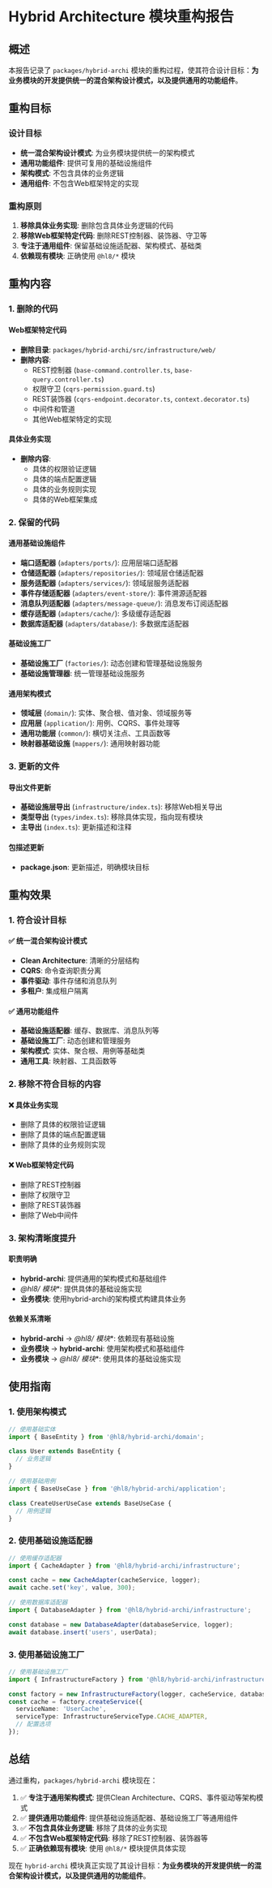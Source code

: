 # Hybrid Architecture 模块重构报告

## 概述

本报告记录了 `packages/hybrid-archi` 模块的重构过程，使其符合设计目标：**为业务模块的开发提供统一的混合架构设计模式，以及提供通用的功能组件**。

## 重构目标

### 设计目标

- **统一混合架构设计模式**: 为业务模块提供统一的架构模式
- **通用功能组件**: 提供可复用的基础设施组件
- **架构模式**: 不包含具体的业务逻辑
- **通用组件**: 不包含Web框架特定的实现

### 重构原则

1. **移除具体业务实现**: 删除包含具体业务逻辑的代码
2. **移除Web框架特定代码**: 删除REST控制器、装饰器、守卫等
3. **专注于通用组件**: 保留基础设施适配器、架构模式、基础类
4. **依赖现有模块**: 正确使用 `@hl8/*` 模块

## 重构内容

### 1. 删除的代码

#### Web框架特定代码

- **删除目录**: `packages/hybrid-archi/src/infrastructure/web/`
- **删除内容**:
  - REST控制器 (`base-command.controller.ts`, `base-query.controller.ts`)
  - 权限守卫 (`cqrs-permission.guard.ts`)
  - REST装饰器 (`cqrs-endpoint.decorator.ts`, `context.decorator.ts`)
  - 中间件和管道
  - 其他Web框架特定的实现

#### 具体业务实现

- **删除内容**:
  - 具体的权限验证逻辑
  - 具体的端点配置逻辑
  - 具体的业务规则实现
  - 具体的Web框架集成

### 2. 保留的代码

#### 通用基础设施组件

- **端口适配器** (`adapters/ports/`): 应用层端口适配器
- **仓储适配器** (`adapters/repositories/`): 领域层仓储适配器
- **服务适配器** (`adapters/services/`): 领域层服务适配器
- **事件存储适配器** (`adapters/event-store/`): 事件溯源适配器
- **消息队列适配器** (`adapters/message-queue/`): 消息发布订阅适配器
- **缓存适配器** (`adapters/cache/`): 多级缓存适配器
- **数据库适配器** (`adapters/database/`): 多数据库适配器

#### 基础设施工厂

- **基础设施工厂** (`factories/`): 动态创建和管理基础设施服务
- **基础设施管理器**: 统一管理基础设施服务

#### 通用架构模式

- **领域层** (`domain/`): 实体、聚合根、值对象、领域服务等
- **应用层** (`application/`): 用例、CQRS、事件处理等
- **通用功能层** (`common/`): 横切关注点、工具函数等
- **映射器基础设施** (`mappers/`): 通用映射器功能

### 3. 更新的文件

#### 导出文件更新

- **基础设施层导出** (`infrastructure/index.ts`): 移除Web相关导出
- **类型导出** (`types/index.ts`): 移除具体实现，指向现有模块
- **主导出** (`index.ts`): 更新描述和注释

#### 包描述更新

- **package.json**: 更新描述，明确模块目标

## 重构效果

### 1. 符合设计目标

#### ✅ 统一混合架构设计模式

- **Clean Architecture**: 清晰的分层结构
- **CQRS**: 命令查询职责分离
- **事件驱动**: 事件存储和消息队列
- **多租户**: 集成租户隔离

#### ✅ 通用功能组件

- **基础设施适配器**: 缓存、数据库、消息队列等
- **基础设施工厂**: 动态创建和管理服务
- **架构模式**: 实体、聚合根、用例等基础类
- **通用工具**: 映射器、工具函数等

### 2. 移除不符合目标的内容

#### ❌ 具体业务实现

- 删除了具体的权限验证逻辑
- 删除了具体的端点配置逻辑
- 删除了具体的业务规则实现

#### ❌ Web框架特定代码

- 删除了REST控制器
- 删除了权限守卫
- 删除了REST装饰器
- 删除了Web中间件

### 3. 架构清晰度提升

#### 职责明确

- **hybrid-archi**: 提供通用的架构模式和基础组件
- **@hl8/* 模块**: 提供具体的基础设施实现
- **业务模块**: 使用hybrid-archi的架构模式构建具体业务

#### 依赖关系清晰

- **hybrid-archi** → **@hl8/* 模块**: 依赖现有基础设施
- **业务模块** → **hybrid-archi**: 使用架构模式和基础组件
- **业务模块** → **@hl8/* 模块**: 使用具体的基础设施实现

## 使用指南

### 1. 使用架构模式

```typescript
// 使用基础实体
import { BaseEntity } from '@hl8/hybrid-archi/domain';

class User extends BaseEntity {
  // 业务逻辑
}

// 使用基础用例
import { BaseUseCase } from '@hl8/hybrid-archi/application';

class CreateUserUseCase extends BaseUseCase {
  // 用例逻辑
}
```

### 2. 使用基础设施适配器

```typescript
// 使用缓存适配器
import { CacheAdapter } from '@hl8/hybrid-archi/infrastructure';

const cache = new CacheAdapter(cacheService, logger);
await cache.set('key', value, 300);

// 使用数据库适配器
import { DatabaseAdapter } from '@hl8/hybrid-archi/infrastructure';

const database = new DatabaseAdapter(databaseService, logger);
await database.insert('users', userData);
```

### 3. 使用基础设施工厂

```typescript
// 使用基础设施工厂
import { InfrastructureFactory } from '@hl8/hybrid-archi/infrastructure';

const factory = new InfrastructureFactory(logger, cacheService, databaseService);
const cache = factory.createService({
  serviceName: 'UserCache',
  serviceType: InfrastructureServiceType.CACHE_ADAPTER,
  // 配置选项
});
```

## 总结

通过重构，`packages/hybrid-archi` 模块现在：

1. ✅ **专注于通用架构模式**: 提供Clean Architecture、CQRS、事件驱动等架构模式
2. ✅ **提供通用功能组件**: 提供基础设施适配器、基础设施工厂等通用组件
3. ✅ **不包含具体业务逻辑**: 移除了具体的业务实现
4. ✅ **不包含Web框架特定代码**: 移除了REST控制器、装饰器等
5. ✅ **正确依赖现有模块**: 使用 `@hl8/*` 模块提供具体实现

现在 `hybrid-archi` 模块真正实现了其设计目标：**为业务模块的开发提供统一的混合架构设计模式，以及提供通用的功能组件**。

